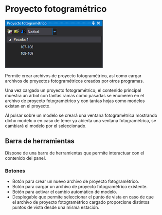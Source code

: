 # Proyecto fotogramétrico

![Panel proyecto fotogram&#xE9;trico](../../../.gitbook/assets/panelproyectofotogrametrico.png)

Permite crear archivos de proyecto fotogramétrico, así como cargar archivos de proyectos fotogramétricos creados por otros programas.

Una vez cargado un proyecto fotogramétrico, el contenido principal muestra un árbol con tantas ramas como pasadas se enumeren en el archivo de proyecto fotogramétrico y con tantas hojas como modelos existan en el proyecto.

Al pulsar sobre un modelo se creará una ventana fotogramétrica mostrando dicho modelo o en caso de tener ya abierta una ventana fotogramétrica, se cambiará el modelo por el seleccionado.

## Barra de herramientas

Dispone de una barra de herramientas que permite interactuar con el contenido del panel.

### Botones

* Botón para crear un nuevo archivo de proyecto fotogramétrico.
* Botón para cargar un archivo de proyecto fotogramétrico existente.
* Botón para activar el cambio automático de modelo.
* Desplegable que permite seleccionar el punto de vista en caso de que el archivo de proyecto fotogramétrico cargado proporcione distintos puntos de vista desde una misma estación.


